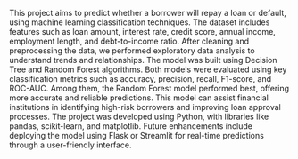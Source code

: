 This project aims to predict whether a borrower will repay a loan or default, using machine learning classification techniques. The dataset includes features such as loan amount, interest rate, credit score, annual income, employment length, and debt-to-income ratio. After cleaning and preprocessing the data, we performed exploratory data analysis to understand trends and relationships. The model was built using Decision Tree and Random Forest algorithms. Both models were evaluated using key classification metrics such as accuracy, precision, recall, F1-score, and ROC-AUC. Among them, the Random Forest model performed best, offering more accurate and reliable predictions. This model can assist financial institutions in identifying high-risk borrowers and improving loan approval processes. The project was developed using Python, with libraries like pandas, scikit-learn, and matplotlib. Future enhancements include deploying the model using Flask or Streamlit for real-time predictions through a user-friendly interface.
